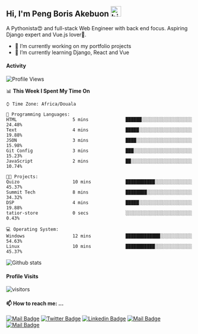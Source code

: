  ## Hi, I'm Peng Boris Akebuon <img src="https://user-images.githubusercontent.com/1303154/88677602-1635ba80-d120-11ea-84d8-d263ba5fc3c0.gif" width="28px" alt="hi">

 A Pythonista😍 and full-stack Web Engineer with back end focus. Aspiring Django expert and Vue.js lover🤗.
 
- 🔭 I’m currently working on my portfolio projects
- 🌱 I’m currently learning Django, React and Vue

#### Activity
<!--START_SECTION:waka-->
![Profile Views](http://img.shields.io/badge/Profile%20Views-282-blue)

📊 **This Week I Spent My Time On** 

```text
⌚︎ Time Zone: Africa/Douala

💬 Programming Languages: 
HTML                     5 mins              ██████░░░░░░░░░░░░░░░░░░░   24.48% 
Text                     4 mins              █████░░░░░░░░░░░░░░░░░░░░   19.88% 
JSON                     3 mins              ████░░░░░░░░░░░░░░░░░░░░░   15.98% 
Git Config               3 mins              ███░░░░░░░░░░░░░░░░░░░░░░   15.23% 
JavaScript               2 mins              ██░░░░░░░░░░░░░░░░░░░░░░░   10.74%

🐱‍💻 Projects: 
Quizo                    10 mins             ███████████░░░░░░░░░░░░░░   45.37% 
Summit Tech              8 mins              ████████░░░░░░░░░░░░░░░░░   34.32% 
DSP                      4 mins              █████░░░░░░░░░░░░░░░░░░░░   19.88% 
tatior-store             0 secs              ░░░░░░░░░░░░░░░░░░░░░░░░░   0.43%

💻 Operating System: 
Windows                  12 mins             █████████████░░░░░░░░░░░░   54.63% 
Linux                    10 mins             ███████████░░░░░░░░░░░░░░   45.37%

```


<!--END_SECTION:waka-->


![Github stats](https://github-readme-stats.vercel.app/api?username=itzomen&theme=vue&show_icons=true&count_private=true)
 
 #### Profile Visits 

![visitors](https://visitor-badge.glitch.me/badge?page_id=itzomen)

#### 📫 How to reach me: ...

[![Mail Badge](https://img.shields.io/badge/-itzomen-c0392b?style=flat&labelColor=c0392b&logo=gmail&logoColor=white)](mailto:peng.akebuon2468@gmail.com)
[![Twitter Badge](https://img.shields.io/badge/-@itz_an_omen-1ca0f1?style=flat&labelColor=1ca0f1&logo=twitter&logoColor=white&link=https://twitter.com/itz_an_omen)](https://twitter.com/itz_an_omen/) [![Linkedin Badge](https://img.shields.io/badge/-Peng_Boris_Akebuon-0e76a8?style=flat&labelColor=0e76a8&logo=linkedin&logoColor=white)](https://www.linkedin.com/in/peng-boris-akebuon-0b8ba0195/)
 [![Mail Badge](https://img.shields.io/badge/-Academy_Omen-e74c3c?style=flat&labelColor=e74c3c&logo=youtube&logoColor=white)](https://https://www.youtube.com/channel/UCknaAfNfqKQDQFnqP2zMA6A?view_as=subscriber)  [![Mail Badge](https://img.shields.io/badge/-@itz_an_omen-405DE6?style=flat&labelColor=5851DB&logo=instagram&logoColor=white)](https://instagram.com/itz_an_omen)
